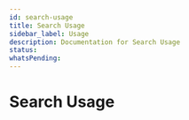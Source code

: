 ```yaml
---
id: search-usage
title: Search Usage
sidebar_label: Usage
description: Documentation for Search Usage
status: 
whatsPending: 
---
```


# Search Usage

